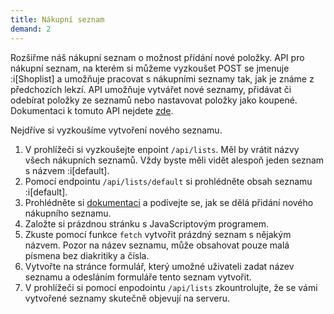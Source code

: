 ```yaml
---
title: Nákupní seznam
demand: 2
---
```


Rozšiřme náš nákupní seznam o možnost přídání nové položky. API pro nákupní seznam, na kterém si můžeme vyzkoušet POST se jmenuje :i[Shoplist] a umožňuje pracovat s nákupními seznamy tak, jak je známe z předchozích lekzí. API umožňuje vytvářet nové seznamy, přidávat či odebírat položky ze seznamů nebo nastavovat položky jako koupené. Dokumentaci k tomuto API nejdete [zde](https://apps.kodim.cz/daweb/shoplist/docs/).

Nejdříve si vyzkoušíme vytvoření nového seznamu.

1. V prohlížeči si vyzkoušejte enpoint `/api/lists`. Měl by vrátit názvy všech nákupních seznamů. Vždy byste měli vidět alespoň jeden seznam s názvem :i[default].
1. Pomocí endpointu `/api/lists/default` si prohlédněte obsah seznamu :i[default].
1. Prohlédněte si [dokumentaci](https://apps.kodim.cz/daweb/shoplist/docs/sending#create-new-shopping-list-post) a podívejte se, jak se dělá přidání nového nákupního seznamu.
1. Založte si prázdnou stránku s JavaScriptovým programem.
1. Zkuste pomocí funkce `fetch` vytvořit prázdný seznam s nějakým názvem. Pozor na název seznamu, může obsahovat pouze malá písmena bez diakritiky a čísla.
1. Vytvořte na stránce formulář, který umožné uživateli zadat název seznamu a odesláním formuláře tento seznam vytvořit.
1. V prohlížeči si pomocí enpodointu `/api/lists` zkountrolujte, že se vámi vytvořené seznamy skutečně objevují na serveru.

